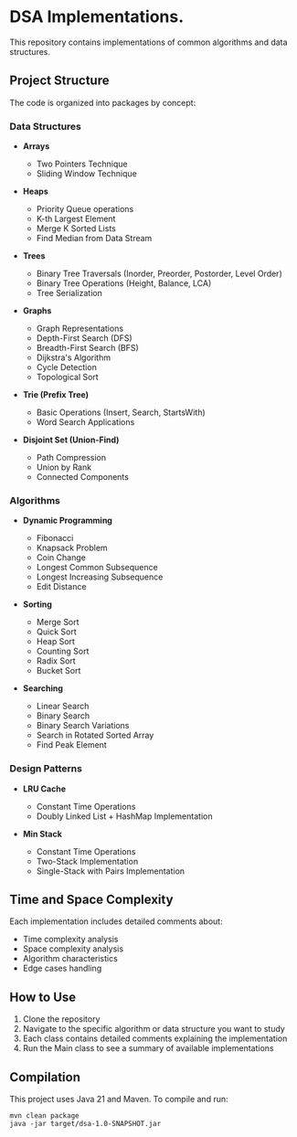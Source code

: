 # DSA Implementations.

This repository contains implementations of common algorithms and data structures.

## Project Structure

The code is organized into packages by concept:

### Data Structures

- **Arrays**
  - Two Pointers Technique
  - Sliding Window Technique

- **Heaps**
  - Priority Queue operations
  - K-th Largest Element
  - Merge K Sorted Lists
  - Find Median from Data Stream

- **Trees**
  - Binary Tree Traversals (Inorder, Preorder, Postorder, Level Order)
  - Binary Tree Operations (Height, Balance, LCA)
  - Tree Serialization

- **Graphs**
  - Graph Representations
  - Depth-First Search (DFS)
  - Breadth-First Search (BFS)
  - Dijkstra's Algorithm
  - Cycle Detection
  - Topological Sort

- **Trie (Prefix Tree)**
  - Basic Operations (Insert, Search, StartsWith)
  - Word Search Applications

- **Disjoint Set (Union-Find)**
  - Path Compression
  - Union by Rank
  - Connected Components

### Algorithms

- **Dynamic Programming**
  - Fibonacci
  - Knapsack Problem
  - Coin Change
  - Longest Common Subsequence
  - Longest Increasing Subsequence
  - Edit Distance

- **Sorting**
  - Merge Sort
  - Quick Sort
  - Heap Sort
  - Counting Sort
  - Radix Sort
  - Bucket Sort

- **Searching**
  - Linear Search
  - Binary Search
  - Binary Search Variations
  - Search in Rotated Sorted Array
  - Find Peak Element

### Design Patterns

- **LRU Cache**
  - Constant Time Operations
  - Doubly Linked List + HashMap Implementation

- **Min Stack**
  - Constant Time Operations
  - Two-Stack Implementation
  - Single-Stack with Pairs Implementation

## Time and Space Complexity

Each implementation includes detailed comments about:

- Time complexity analysis
- Space complexity analysis
- Algorithm characteristics
- Edge cases handling

## How to Use

1. Clone the repository
2. Navigate to the specific algorithm or data structure you want to study
3. Each class contains detailed comments explaining the implementation
4. Run the Main class to see a summary of available implementations

## Compilation

This project uses Java 21 and Maven. To compile and run:

```
mvn clean package
java -jar target/dsa-1.0-SNAPSHOT.jar
```

